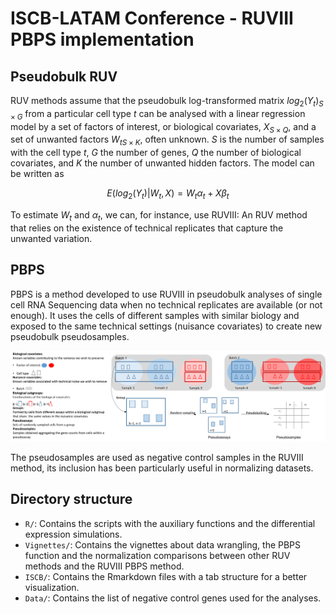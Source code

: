 # ISCB-LATAM Conference - RUVIII PBPS implementation

## Pseudobulk RUV
RUV methods assume that the pseudobulk log-transformed matrix $log_2 (Y_t)_ {S \times G}$ from a particular cell type $t$ can be analysed with a linear regression model by a set of factors of interest, or biological covariates, $X_{S \times Q}$, and a set of unwanted factors ${W_t}_{S\times K}$, often unknown. $S$ is the number of samples with the cell type $t$, $G$ the number of genes, $Q$ the number of biological covariates, and $K$ the number of unwanted hidden factors. The model can be written as

$$E(log_2(Y_t)|W_t, X) = W_t\alpha_t + X\beta_t$$

To estimate $W_t$ and $\alpha_t$, we can, for instance, use RUVIII: An RUV method that relies on the existence of technical replicates that capture the unwanted variation.

## PBPS
PBPS is a method developed to use RUVIII in pseudobulk analyses of single cell RNA Sequencing data when no technical replicates are available (or not enough). It uses the cells of different samples with similar biology and exposed to the same technical settings (nuisance covariates) to create new pseudobulk pseudosamples.
 
![](ISCB/figure-readme/pbpsdesc.png)<!-- -->

The pseudosamples are used as negative control samples in the RUVIII method, its inclusion has been particularly useful in normalizing datasets.

## Directory structure

+ `R/`: Contains the scripts with the auxiliary functions and the differential expression simulations.
+ `Vignettes/`: Contains the vignettes about data wrangling, the PBPS function and the normalization comparisons between other RUV methods and the RUVIII PBPS method. 
+ `ISCB/`: Contains the Rmarkdown files with a tab structure for a better visualization.
+ `Data/`: Contains the list of negative control genes used for the analyses.
